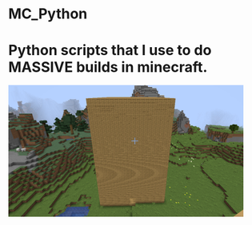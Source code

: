 # MC_Python
Python scripts that I use to do MASSIVE builds in minecraft.
===========================================
<a href="https://github.com/dreamystomer/MC_Python">
  <img src="images/house_exterior_shot.png">
</a>
